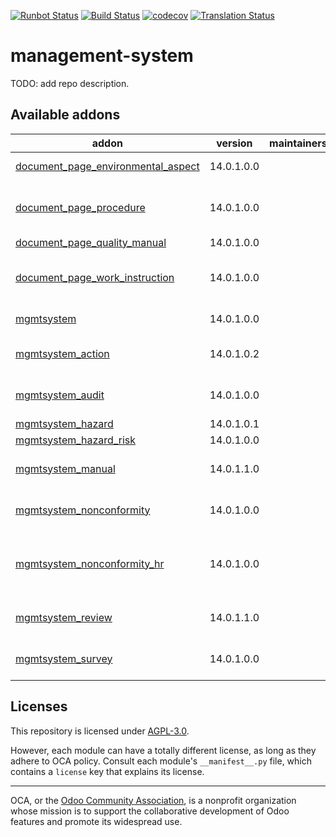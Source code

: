 [![Runbot Status](https://runbot.odoo-community.org/runbot/badge/flat/128/14.0.svg)](https://runbot.odoo-community.org/runbot/repo/github-com-oca-management-system-128)
[![Build Status](https://travis-ci.com/OCA/management-system.svg?branch=14.0)](https://travis-ci.com/OCA/management-system)
[![codecov](https://codecov.io/gh/OCA/management-system/branch/14.0/graph/badge.svg)](https://codecov.io/gh/OCA/management-system)
[![Translation Status](https://translation.odoo-community.org/widgets/management-system-14-0/-/svg-badge.svg)](https://translation.odoo-community.org/engage/management-system-14-0/?utm_source=widget)

<!-- /!\ do not modify above this line -->

# management-system

TODO: add repo description.

<!-- /!\ do not modify below this line -->

<!-- prettier-ignore-start -->

[//]: # (addons)

Available addons
----------------
addon | version | maintainers | summary
--- | --- | --- | ---
[document_page_environmental_aspect](document_page_environmental_aspect/) | 14.0.1.0.0 |  | Environmental Aspects
[document_page_procedure](document_page_procedure/) | 14.0.1.0.0 |  | Document Management - Wiki - Procedures
[document_page_quality_manual](document_page_quality_manual/) | 14.0.1.0.0 |  | Quality Manual
[document_page_work_instruction](document_page_work_instruction/) | 14.0.1.0.0 |  | Document Management - Wiki - Work Instructions
[mgmtsystem](mgmtsystem/) | 14.0.1.0.0 |  | Management System
[mgmtsystem_action](mgmtsystem_action/) | 14.0.1.0.2 |  | Management System - Action
[mgmtsystem_audit](mgmtsystem_audit/) | 14.0.1.0.0 |  | Management System - Audit
[mgmtsystem_hazard](mgmtsystem_hazard/) | 14.0.1.0.1 |  | Hazard
[mgmtsystem_hazard_risk](mgmtsystem_hazard_risk/) | 14.0.1.0.0 |  | Hazard Risk
[mgmtsystem_manual](mgmtsystem_manual/) | 14.0.1.1.0 |  | Management System - Manual
[mgmtsystem_nonconformity](mgmtsystem_nonconformity/) | 14.0.1.0.0 |  | Management System - Nonconformity
[mgmtsystem_nonconformity_hr](mgmtsystem_nonconformity_hr/) | 14.0.1.0.0 |  | Bridge module between hr and mgmsystem and
[mgmtsystem_review](mgmtsystem_review/) | 14.0.1.1.0 |  | Management System - Review
[mgmtsystem_survey](mgmtsystem_survey/) | 14.0.1.0.0 |  | Management System - Survey

[//]: # (end addons)

<!-- prettier-ignore-end -->

## Licenses

This repository is licensed under [AGPL-3.0](LICENSE).

However, each module can have a totally different license, as long as they adhere to OCA
policy. Consult each module's `__manifest__.py` file, which contains a `license` key
that explains its license.

----

OCA, or the [Odoo Community Association](http://odoo-community.org/), is a nonprofit
organization whose mission is to support the collaborative development of Odoo features
and promote its widespread use.

